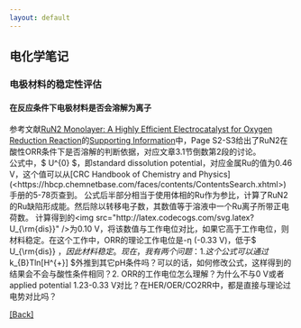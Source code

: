 ```yaml
---
layout: default
---
```

<head>
    <script src="https://cdn.mathjax.org/mathjax/latest/MathJax.js?config=TeX-AMS-MML_HTMLorMML" type="text/javascript"></script>
    <script type="text/x-mathjax-config">
        MathJax.Hub.Config({
            tex2jax: {
            skipTags: ['script', 'noscript', 'style', 'textarea', 'pre'],
            inlineMath: [['$','$']]
            }
        });
    </script>
</head>

## 电化学笔记

### 电极材料的稳定性评估

#### 在反应条件下电极材料是否会溶解为离子
参考文献[RuN2 Monolayer: A Highly Efficient Electrocatalyst for Oxygen Reduction Reaction](<https://doi.org/10.1021/acsami.0c11824>)的[Supporting Information](<https://pubs.acs.org/doi/suppl/10.1021/acsami.0c11824/suppl_file/am0c11824_si_001.pdf>)中，Page S2-S3给出了RuN2在酸性ORR条件下是否溶解的判断依据，对应文章3.1节倒数第2段的讨论。  
公式中，$ U^{0} $，即standard dissolution potential，对应金属Ru的值为0.46 V，这个值可以从[CRC Handbook of Chemistry and Physics](<https://hbcp.chemnetbase.com/faces/contents/ContentsSearch.xhtml>)手册的5-78页查到。  
公式后半部分相当于使用体相的Ru作为参比，计算了RuN2的Ru缺陷形成能。然后除以转移电子数，其数值等于溶液中一个Ru离子所带正电荷数。  
计算得到的<img src="http://latex.codecogs.com/svg.latex?U_{\rm{dis}}" />为0.10 V，将该数值与工作电位对比，如果它高于工作电位，则材料稳定。在这个工作中，ORR的理论工作电位是-η (-0.33 V)，低于$ U_{\rm{dis}} $，因此材料稳定。  
现在，我有两个问题：1. 这个公式可以通过$ k_{B}Tln[H^{+}] $外推到其它pH条件吗？可以的话，如何修改公式，这样得到的结果会不会与酸性条件相同？2. ORR的工作电位怎么理解？为什么不与0 V或者applied potential 1.23-0.33 V对比？在HER/OER/CO2RR中，都是直接与理论过电势对比吗？

[[Back]](../)
